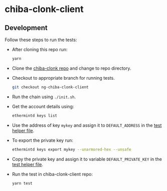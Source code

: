 # chiba-clonk-client

## Development

Follow these steps to run the tests:

- After cloning this repo run:

  ```bash
  yarn
  ```

- Clone the [chiba-clonk repo](https://github.com/deep-stack/chiba-clonk) and change to repo directory.

- Checkout to appropriate branch for running tests.

  ```bash
  git checkout ng-chiba-clonk-client
  ```

- Run the chain using `./init.sh`.

- Get the account details using:
  ```bash
  ethermintd keys list
  ```

- Use the address of key `mykey` and assign it to `DEFAULT_ADDRESS` in the [test helper file](./src/testing/helper.ts).

- To export the private key run:

  ```bash
  ethermintd keys export mykey --unarmored-hex --unsafe
  ```

- Copy the private key and assign it to variable `DEFAULT_PRIVATE_KEY` in the [test helper file](./src/testing/helper.ts).

- Run the test in chiba-clonk-client repo:

  ```bash
  yarn test
  ```
